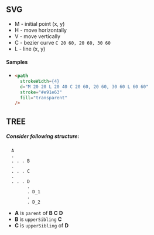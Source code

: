 SVG
-
 * M - initial point (x, y)
 * H - move horizontally
 * V - move vertically
 * C - bezier curve `C 20 60, 20 60, 30 60`
 * L - line (x, y)
 
 #### Samples
  * 
    ```html
    <path
      strokeWidth={4}
      d="M 20 20 L 20 40 C 20 60, 20 60, 30 60 L 60 60"
      stroke="#e91e63"
      fill="transparent"
    />
    ```

TREE
-
##### Consider following structure:
        
      A
      .
      . . . B
      .
      . . . C
      .
      . . . D
            .
            . D_1
            .
            . D_2
  

* **A** is `parent` of **B** **C** **D**
* **B** is `upperSibling` **C**
* **C** is `upperSibling` of **D**
